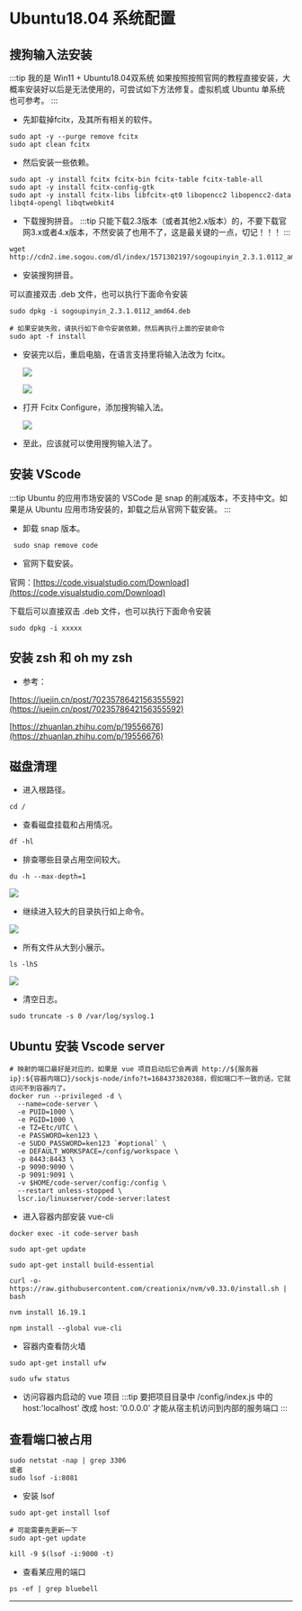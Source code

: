 # Ubuntu18.04 系统配置

## 搜狗输入法安装

:::tip
我的是 Win11 + Ubuntu18.04双系统
如果按照按照官网的教程直接安装，大概率安装好以后是无法使用的，可尝试如下方法修复。虚拟机或 Ubuntu 单系统也可参考。
:::

- 先卸载掉fcitx，及其所有相关的软件。

```shell
sudo apt -y --purge remove fcitx
sudo apt clean fcitx
```

- 然后安装一些依赖。

```shell
sudo apt -y install fcitx fcitx-bin fcitx-table fcitx-table-all
sudo apt -y install fcitx-config-gtk
sudo apt -y install fcitx-libs libfcitx-qt0 libopencc2 libopencc2-data libqt4-opengl libqtwebkit4
```

- 下载搜狗拼音。
:::tip
只能下载2.3版本（或者其他2.x版本）的，不要下载官网3.x或者4.x版本，不然安装了也用不了，这是最关键的一点，切记！！！
:::
```shell
wget http://cdn2.ime.sogou.com/dl/index/1571302197/sogoupinyin_2.3.1.0112_amd64.deb
```

- 安装搜狗拼音。

可以直接双击 .deb 文件，也可以执行下面命令安装

```shell
sudo dpkg -i sogoupinyin_2.3.1.0112_amd64.deb

# 如果安装失败，请执行如下命令安装依赖，然后再执行上面的安装命令
sudo apt -f install
```

- 安装完以后，重启电脑，在语言支持里将输入法改为 fcitx。

    ![](./images/image1.png)

    ![](./images/image2.png)

- 打开 Fcitx Configure，添加搜狗输入法。

    ![](./images/image3.png)

- 至此，应该就可以使用搜狗输入法了。



## 安装 VScode


:::tip
Ubuntu 的应用市场安装的 VSCode 是 snap 的削减版本，不支持中文。如果是从 Ubuntu 应用市场安装的，卸载之后从官网下载安装。
:::

- 卸载 snap 版本。
```shell
 sudo snap remove code
```

- 官网下载安装。

官网：[https://code.visualstudio.com/Download](https://code.visualstudio.com/Download)

下载后可以直接双击 .deb 文件，也可以执行下面命令安装

```shell
sudo dpkg -i xxxxx
```

## 安装 zsh 和 oh my zsh

- 参考：

[https://juejin.cn/post/7023578642156355592](https://juejin.cn/post/7023578642156355592)

[https://zhuanlan.zhihu.com/p/19556676](https://zhuanlan.zhihu.com/p/19556676)

## 磁盘清理

- 进入根路径。
```shell
cd /
```

- 查看磁盘挂载和占用情况。

```shell
df -hl
```

- 排查哪些目录占用空间较大。

```shell
du -h --max-depth=1
```
![](./images/image4.png)

- 继续进入较大的目录执行如上命令。

![](./images/image5.png)

- 所有文件从大到小展示。
```shell
ls -lhS
```
![](./images/image6.png)

- 清空日志。
```shell
sudo truncate -s 0 /var/log/syslog.1
```


## Ubuntu 安装 Vscode server

```shell
# 映射的端口最好是对应的，如果是 vue 项目启动后它会再调 http://${服务器 ip}:${容器内端口}/sockjs-node/info?t=1684373820388，假如端口不一致的话，它就访问不到容器内了。
docker run --privileged -d \
  --name=code-server \
  -e PUID=1000 \
  -e PGID=1000 \
  -e TZ=Etc/UTC \
  -e PASSWORD=ken123 \
  -e SUDO_PASSWORD=ken123 `#optional` \
  -e DEFAULT_WORKSPACE=/config/workspace \
  -p 8443:8443 \
  -p 9090:9090 \
  -p 9091:9091 \
  -v $HOME/code-server/config:/config \
  --restart unless-stopped \
  lscr.io/linuxserver/code-server:latest
```

- 进入容器内部安装 vue-cli
```shell
docker exec -it code-server bash

sudo apt-get update

sudo apt-get install build-essential

curl -o- https://raw.githubusercontent.com/creationix/nvm/v0.33.0/install.sh | bash

nvm install 16.19.1

npm install --global vue-cli
```

- 容器内查看防火墙
```shell
sudo apt-get install ufw

sudo ufw status
```

- 访问容器内启动的 vue 项目
:::tip
要把项目目录中 /config/index.js 中的 host:'localhost' 改成  host: '0.0.0.0' 才能从宿主机访问到内部的服务端口
:::


## 查看端口被占用

```shell
sudo netstat -nap | grep 3306
或者
sudo lsof -i:8081
```

- 安装 lsof
```shell
sudo apt-get install lsof

# 可能需要先更新一下
sudo apt-get update
```


```shell
kill -9 $(lsof -i:9000 -t)
```

- 查看某应用的端口
```shell
ps -ef | grep bluebell
```


--------------
<br><br><br>
 <template>
  <Vssue :issue-id="2" />
</template>
